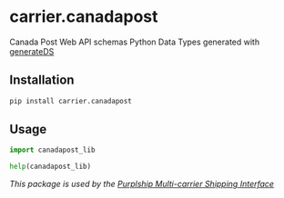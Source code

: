 # carrier.canadapost

Canada Post Web API schemas Python Data Types generated with [generateDS](http://www.davekuhlman.org/generateDS.html)

## Installation

```bash
pip install carrier.canadapost
```

## Usage

```python
import canadapost_lib

help(canadapost_lib)
```

*This package is used by the [Purplship Multi-carrier Shipping Interface](https://github.com/PurplShip/purplship)*
